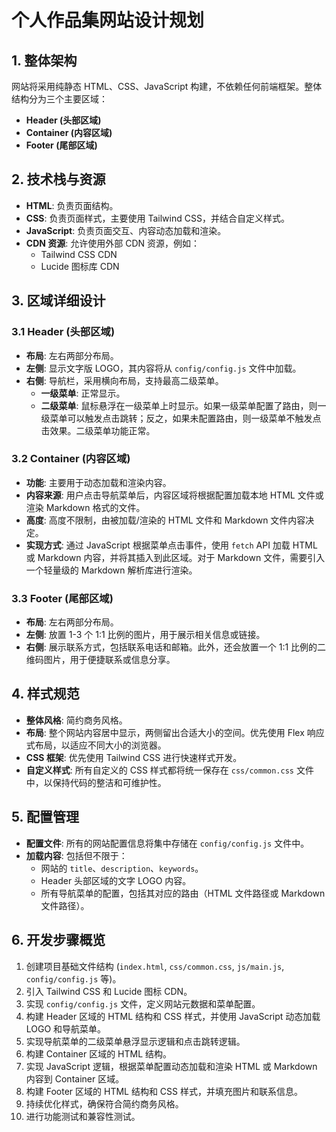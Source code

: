 # 个人作品集网站设计规划

## 1. 整体架构

网站将采用纯静态 HTML、CSS、JavaScript 构建，不依赖任何前端框架。整体结构分为三个主要区域：

*   **Header (头部区域)**
*   **Container (内容区域)**
*   **Footer (尾部区域)**

## 2. 技术栈与资源

*   **HTML**: 负责页面结构。
*   **CSS**: 负责页面样式，主要使用 Tailwind CSS，并结合自定义样式。
*   **JavaScript**: 负责页面交互、内容动态加载和渲染。
*   **CDN 资源**: 允许使用外部 CDN 资源，例如：
    *   Tailwind CSS CDN
    *   Lucide 图标库 CDN

## 3. 区域详细设计

### 3.1 Header (头部区域)

*   **布局**: 左右两部分布局。
*   **左侧**: 显示文字版 LOGO，其内容将从 `config/config.js` 文件中加载。
*   **右侧**: 导航栏，采用横向布局，支持最高二级菜单。
    *   **一级菜单**: 正常显示。
    *   **二级菜单**: 鼠标悬浮在一级菜单上时显示。如果一级菜单配置了路由，则一级菜单可以触发点击跳转；反之，如果未配置路由，则一级菜单不触发点击效果。二级菜单功能正常。

### 3.2 Container (内容区域)

*   **功能**: 主要用于动态加载和渲染内容。
*   **内容来源**: 用户点击导航菜单后，内容区域将根据配置加载本地 HTML 文件或渲染 Markdown 格式的文件。
*   **高度**: 高度不限制，由被加载/渲染的 HTML 文件和 Markdown 文件内容决定。
*   **实现方式**: 通过 JavaScript 根据菜单点击事件，使用 `fetch` API 加载 HTML 或 Markdown 内容，并将其插入到此区域。对于 Markdown 文件，需要引入一个轻量级的 Markdown 解析库进行渲染。

### 3.3 Footer (尾部区域)

*   **布局**: 左右两部分布局。
*   **左侧**: 放置 1-3 个 1:1 比例的图片，用于展示相关信息或链接。
*   **右侧**: 展示联系方式，包括联系电话和邮箱。此外，还会放置一个 1:1 比例的二维码图片，用于便捷联系或信息分享。

## 4. 样式规范

*   **整体风格**: 简约商务风格。
*   **布局**: 整个网站内容居中显示，两侧留出合适大小的空间。优先使用 Flex 响应式布局，以适应不同大小的浏览器。
*   **CSS 框架**: 优先使用 Tailwind CSS 进行快速样式开发。
*   **自定义样式**: 所有自定义的 CSS 样式都将统一保存在 `css/common.css` 文件中，以保持代码的整洁和可维护性。

## 5. 配置管理

*   **配置文件**: 所有的网站配置信息将集中存储在 `config/config.js` 文件中。
*   **加载内容**: 包括但不限于：
    *   网站的 `title`、`description`、`keywords`。
    *   Header 头部区域的文字 LOGO 内容。
    *   所有导航菜单的配置，包括其对应的路由（HTML 文件路径或 Markdown 文件路径）。

## 6. 开发步骤概览

1.  创建项目基础文件结构 (`index.html`, `css/common.css`, `js/main.js`, `config/config.js` 等)。
2.  引入 Tailwind CSS 和 Lucide 图标 CDN。
3.  实现 `config/config.js` 文件，定义网站元数据和菜单配置。
4.  构建 Header 区域的 HTML 结构和 CSS 样式，并使用 JavaScript 动态加载 LOGO 和导航菜单。
5.  实现导航菜单的二级菜单悬浮显示逻辑和点击跳转逻辑。
6.  构建 Container 区域的 HTML 结构。
7.  实现 JavaScript 逻辑，根据菜单配置动态加载和渲染 HTML 或 Markdown 内容到 Container 区域。
8.  构建 Footer 区域的 HTML 结构和 CSS 样式，并填充图片和联系信息。
9.  持续优化样式，确保符合简约商务风格。
10. 进行功能测试和兼容性测试。